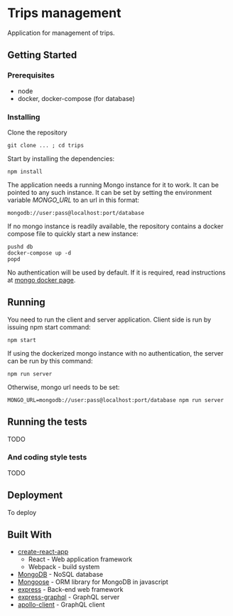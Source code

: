 # Trips management

Application for management of trips.

## Getting Started

### Prerequisites

* node
* docker, docker-compose (for database)

### Installing

Clone the repository
```
git clone ... ; cd trips
```

Start by installing the dependencies:

```
npm install
```

The application needs a running Mongo instance for it to work. It can be pointed to any such instance.
It can be set by setting the environment variable _MONGO\_URL_ to an url in this format:

```
mongodb://user:pass@localhost:port/database
```

If no mongo instance is readily available, the repository contains a docker compose file to quickly start a new instance:

```
pushd db
docker-compose up -d
popd
```

No authentication will be used by default. If it is required, read instructions at [mongo docker page](https://hub.docker.com/_/mongo/).

## Running

You need to run the client and server application. Client side is run by issuing npm start command:

```
npm start
```

If using the dockerized mongo instance with no authentication, the server can be run by this command:

```
npm run server
```

Otherwise, mongo url needs to be set:

```
MONGO_URL=mongodb://user:pass@localhost:port/database npm run server
```

## Running the tests

TODO

### And coding style tests

TODO

## Deployment

To deploy

## Built With

* [create-react-app](https://github.com/facebookincubator/create-react-app)
  * React - Web application framework
  * Webpack - build system
* [MongoDB](https://www.mongodb.com/) - NoSQL database
* [Mongoose](http://mongoosejs.com/) - ORM library for MongoDB in javascript
* [express](https://expressjs.com/) - Back-end web framework
* [express-graphql](https://github.com/graphql/express-graphql) - GraphQL server
* [apollo-client](https://github.com/apollographql/apollo-client) - GraphQL client
